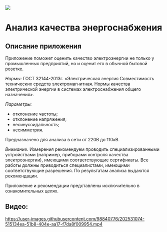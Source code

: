 ![](https://static.rustore.ru/apk/356789183/content/ICON/1e9bc007-b6ae-4707-b862-8f43c8ae8439.png) 
# Анализ качества энергоснабжения

## Описание приложения
Приложение поможет оценить качество электроэнергии не только у промышленных предприятий, но и оценит его в обычной бытовой розетке.

*Нормы:* ГОСТ 32144-2013г. «Электрическая энергия Совместимость технических средств электромагнитная. Нормы качества электрической энергии в системах электроснабжения общего назначения».

*Параметры:*
* отклонение частоты;
* отклонение напряжения;
* несинусоидальность;
* несимметрия.

Предназначено для анализа в сети от 220В до 110кВ.

*Внимание*. Измерения рекомендуем проводить специализированными устройствами (например, приборами контроля качества электроэнергии), имеющими соответствующие сертификаты. Все работы должны приводиться специалистами, имеющими соответствующие разрешения.
По результатам анализа выдаются рекомендации.

Приложение и рекомендации представлены исключительно в ознакомительных целях.

## Видео:

https://user-images.githubusercontent.com/98840776/202531074-515134ea-51b8-404e-aa17-f7da8f009954.mp4

